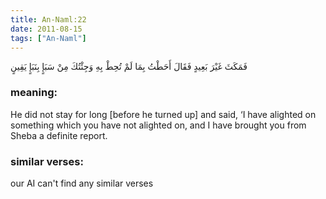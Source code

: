 ```yaml
---
title: An-Naml:22
date: 2011-08-15
tags: ["An-Naml"]
---
```

فَمَكَثَ غَيْرَ بَعِيدٍ فَقَالَ أَحَطْتُ بِمَا لَمْ تُحِطْ بِهِ وَجِئْتُكَ مِنْ سَبَإٍ بِنَبَإٍ يَقِينٍ
### meaning: 
He did not stay for long [before he turned up] and said, ‘I have alighted on something which you have not alighted on, and I have brought you from Sheba a definite report.
### similar verses: 

our AI can't find any similar verses





